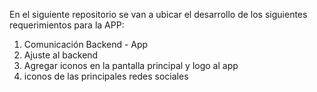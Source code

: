 En el siguiente repositorio se van a ubicar el desarrollo de los siguientes requerimientos para la APP:


1) Comunicación Backend - App
2) Ajuste al backend
3) Agregar iconos en la pantalla principal y logo al app
4) iconos de las principales redes sociales



